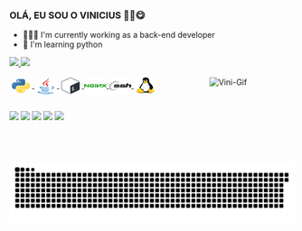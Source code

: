 ### OLÁ, EU SOU O VINICIUS ✌🏽😋

- 🧑🏽‍💻 I'm currently working as a back-end developer
- 🐍 I'm learning python
 
 <div>
  <a href="https://github.com/rafaballerini">
  <img height="180em" src="https://github-readme-stats.vercel.app/api?username=ViniciusLucasM&show_icons=true&theme=radical&include_all_commits=true&count_private=true"/>
  <img height="180em" src="https://github-readme-stats.vercel.app/api/top-langs/?username=ViniciusLucasM&layout=compact&langs_count=7&theme=radical"/>
</div>
  
<div style="display: inline_block"><br>
  <img align="center" alt="Vini-Python" height="30" width="40" src="https://github.com/devicons/devicon/blob/master/icons/python/python-original.svg">
  <img align="center" alt="Vini-Java" height="30" width="40" src="https://github.com/devicons/devicon/blob/master/icons/java/java-original.svg">
  <img align="center" alt="Vini-Bash" height="30" width="40" src="https://github.com/devicons/devicon/blob/master/icons/bash/bash-original.svg">
  <img align="center" alt="Vini-Nginx" height="30" width="40" src="https://github.com/devicons/devicon/blob/master/icons/nginx/nginx-original.svg">
  <img align="center" alt="Vini-ssh" height="30" width="40" src="https://github.com/devicons/devicon/blob/master/icons/ssh/ssh-original-wordmark.svg">
  <img align="center" alt="Vini-Linux" height="30" width="40" src="https://github.com/devicons/devicon/blob/master/icons/linux/linux-original.svg">
  <img align="right" alt="Vini-Gif" height="150" width="150" src="https://cdn.discordapp.com/attachments/693318483471237201/874672819131265064/vini.gif">
</div>
  
##

<div> 
  <a href="https://www.instagram.com/viniciuuslcs/" target="_blank"><img src="https://img.shields.io/badge/-Instagram-%23E4405F?style=for-the-badge&logo=instagram&logoColor=white" target="_blank"></a>
 	<a href="https://www.twitch.tv/codz1la" target="_blank"><img src="https://img.shields.io/badge/Twitch-9146FF?style=for-the-badge&logo=twitch&logoColor=white" target="_blank"></a>
  <a href = "mailto:viniciuslucas@edu.unifil.br"><img src="https://img.shields.io/badge/-Gmail-%23333?style=for-the-badge&logo=gmail&logoColor=white" target="_blank"></a>
  <a href="https://www.linkedin.com/in/viniciuusmesquita/" target="_blank"><img src="https://img.shields.io/badge/-LinkedIn-%230077B5?style=for-the-badge&logo=linkedin&logoColor=white" target="_blank"></a> 
  <a href="https://open.spotify.com/user/8ul9mznrxdqt2pdrq2j4ow67e?si=76b0adca3f71403e&nd=1" target="_blank"><img src="https://img.shields.io/badge/Spotify-1ED760?&style=for-the-badge&logo=spotify&logoColor=white" target="_blank"></a>
  
 ![Snake animation](https://github.com/ViniciusLucasM/ViniciusLucasM/blob/output/github-contribution-grid-snake.svg)
 
</div>
